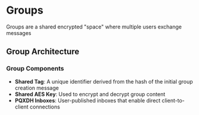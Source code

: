 # Groups

Groups are a shared encrypted "space" where multiple users exchange messages

## Group Architecture

### Group Components
- **Shared Tag**: A unique identifier derived from the hash of the initial group creation message
- **Shared AES Key**: Used to encrypt and decrypt group content
- **PQXDH Inboxes**: User-published inboxes that enable direct client-to-client connections